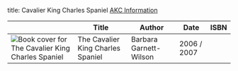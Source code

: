 title: Cavalier King Charles Spaniel
[AKC Information](https://www.akc.org/dog-breeds/cavalier-king-charles-spaniel/)

| |  Title | Author | Date | ISBN |
| - | ----  | ------ | ---- | ---- |
|![Book cover for The Cavalier King Charles Spaniel](https://covers.openlibrary.org/b/isbn/.jpg)|The Cavalier King Charles Spaniel|Barbara Garnett-Wilson|2006 / 2007||
